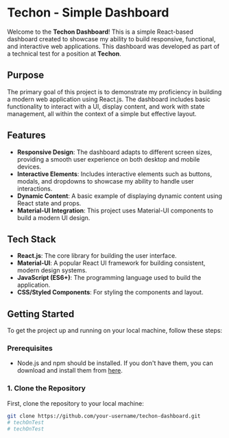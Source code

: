 # Techon - Simple Dashboard

Welcome to the **Techon Dashboard**! This is a simple React-based dashboard created to showcase my ability to build responsive, functional, and interactive web applications. This dashboard was developed as part of a technical test for a position at **Techon**.

## Purpose
The primary goal of this project is to demonstrate my proficiency in building a modern web application using React.js. The dashboard includes basic functionality to interact with a UI, display content, and work with state management, all within the context of a simple but effective layout.

## Features
- **Responsive Design**: The dashboard adapts to different screen sizes, providing a smooth user experience on both desktop and mobile devices.
- **Interactive Elements**: Includes interactive elements such as buttons, modals, and dropdowns to showcase my ability to handle user interactions.
- **Dynamic Content**: A basic example of displaying dynamic content using React state and props.
- **Material-UI Integration**: This project uses Material-UI components to build a modern UI design.

## Tech Stack
- **React.js**: The core library for building the user interface.
- **Material-UI**: A popular React UI framework for building consistent, modern design systems.
- **JavaScript (ES6+)**: The programming language used to build the application.
- **CSS/Styled Components**: For styling the components and layout.

## Getting Started

To get the project up and running on your local machine, follow these steps:

### Prerequisites
- Node.js and npm should be installed. If you don't have them, you can download and install them from [here](https://nodejs.org/).

### 1. Clone the Repository

First, clone the repository to your local machine:

```bash
git clone https://github.com/your-username/techon-dashboard.git
# techOnTest
# techOnTest
